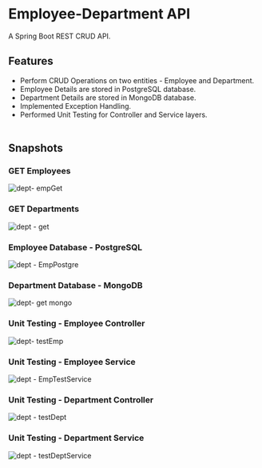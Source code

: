 # Employee-Department API
A Spring Boot REST CRUD API.

## Features 
- Perform CRUD Operations on two entities - Employee and Department.
- Employee Details are stored in PostgreSQL database.
- Department Details are stored in MongoDB database.
- Implemented Exception Handling.
- Performed Unit Testing for Controller and Service layers.
  <br>  <br>  

## Snapshots 

### GET Employees

![dept- empGet](https://github.com/THEPHD1331/Employee-Department/assets/126282296/63eef5df-1344-43b3-9cb1-596ede9dc381)

### GET Departments

![dept - get](https://github.com/THEPHD1331/Employee-Department/assets/126282296/91215286-803f-45d1-aab0-565f732bca7f)

### Employee Database - PostgreSQL

![dept - EmpPostgre](https://github.com/THEPHD1331/Employee-Department/assets/126282296/eed87f07-a62b-4a08-b089-23f0f116fb45)

### Department Database - MongoDB

![dept- get mongo](https://github.com/THEPHD1331/Employee-Department/assets/126282296/8776602d-d24d-4e68-ac30-1c7f622871e0)

### Unit Testing - Employee Controller

![dept- testEmp](https://github.com/THEPHD1331/Employee-Department/assets/126282296/1062beb1-590e-4c5e-b555-9198646d156e)

### Unit Testing - Employee Service

![dept - EmpTestService](https://github.com/THEPHD1331/Employee-Department/assets/126282296/35b7c225-24d3-41aa-9569-d4046b56f095)

### Unit Testing - Department Controller

![dept - testDept](https://github.com/THEPHD1331/Employee-Department/assets/126282296/d4402a08-e277-4bc8-a2aa-6985684f5a88)

### Unit Testing - Department Service

![dept - testDeptService](https://github.com/THEPHD1331/Employee-Department/assets/126282296/f2df26fc-a043-409a-bdda-d17e162afb6b)


